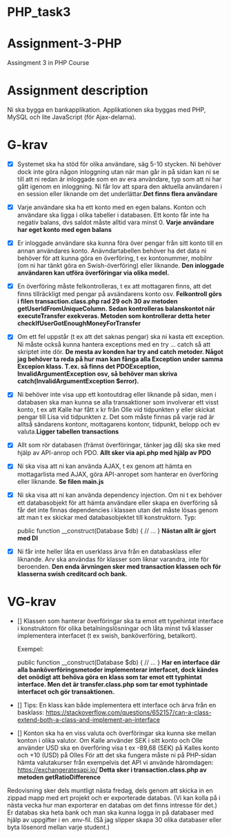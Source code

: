 # PHP_task3
# Assignment-3-PHP
Assingment 3 in PHP Course 

# Assignment description
Ni ska bygga en bankapplikation. Applikationen ska byggas med PHP, MySQL och lite JavaScript (för Ajax-delarna).

# G-krav
- [x] Systemet ska ha stöd för olika användare, säg 5-10 stycken. Ni behöver dock inte göra någon inloggning utan när man går in på sidan kan ni se till att ni redan är inloggade som en av era användare, typ som att ni har gått igenom en inloggning. Ni får lov att spara den aktuella användaren i en session eller liknande om det underlättar.**Det finns flera användare**
- [x] Varje användare ska ha ett konto med en egen balans. Konton och användare ska ligga i olika tabeller i databasen. Ett konto får inte ha negativ balans, dvs saldot måste alltid vara minst 0. **Varje användare har eget konto med egen balans**
- [x] Er inloggade användare ska kunna föra över pengar från sitt konto till en annan användares konto. Anävndartabellen behöver ha det data ni behöver för att kunna göra en överföring, t ex kontonummer, mobilnr (om ni har tänkt göra en Swish-överföring) eller liknande. **Den inloggade användaren kan utföra överföringar via olika medel.**
- [x] En överföring måste felkontrolleras, t ex att mottagaren finns, att det finns tillräckligt med pengar på avsändarens konto osv. **Felkontroll görs i filen transaction.class.php rad 29 och 30 av metoden getUserIdFromUniqueColumn. Sedan kontrolleras balanskontot när executeTransfer exekveras. Metoden som kontrollerar detta heter checkIfUserGotEnoughMoneyForTransfer**
- [x] Om ett fel uppstår (t ex att det saknas pengar) ska ni kasta ett exception. Ni måste också kunna hantera exceptions med en try ... catch så att skriptet inte dör. **De mesta av konden har try and catch metoder. Något jag behöver ta reda på hur man kan fånga alla Exception under samma Excepion klass. T.ex. så finns det PDOException, InvalidArgumentException osv, så behöver man skriva catch(InvalidArgumentException $error).**
- [x] Ni behöver inte visa upp ett kontoutdrag eller liknande på sidan, men i databasen ska man kunna se alla transaktioner som involverar ett visst konto, t ex att Kalle har fått x kr från Olle vid tidpunkten y eller skickat pengar till Lisa vid tidpunkten z. Det som måste finnas på varje rad är alltså sändarens kontonr, mottagarens kontonr, tidpunkt, belopp och ev valuta.**Ligger tabellen transactions** 
- [x] Allt som rör databasen (främst överföringar, tänker jag då) ska ske med hjälp av API-anrop och PDO. **Allt sker via api.php med hjälp av PDO**
- [x] Ni ska visa att ni kan använda AJAX, t ex genom att hämta en mottagarlista med AJAX, göra API-anropet som hanterar en överföring eller liknande. **Se filen main.js**
- [x] Ni ska visa att ni kan använda dependency injection. Om ni t ex behöver ett databasobjekt för att hämta användare eller skapa en överföring så får det inte finnas dependencies i klassen utan det måste lösas genom att man t ex skickar med databasobjektet till konstruktorn. Typ:

    public function __construct(Database $db) {
      // ...
    }
  **Nästan allt är gjort med DI**
- [x] Ni får inte heller låta en userklass ärva från en databasklass eller liknande. Arv ska användas för klasser som liknar varandra, inte för beroenden.
**Den enda ärvningen sker med transaction klassen och för klasserna swish creditcard och bank.**

# VG-krav

- [] Klassen som hanterar överföringar ska ta emot ett typehintat interface i konstruktorn för olika betalningslösningar och låta minst två klasser implementera interfacet (t ex swish, banköverföring, betalkort). 

    Exempel:

    public function __construct(Database $db) {
      // ...
    }
**Har en interface där alla banköverföringsmetoder implementerar interfacet, dock kändes det onödigt att behöva göra en klass som tar emot ett typhintat interface. Men det är transfer.class.php som tar emot typhintade interfacet och gör transaktionen.**
- [] Tips: En klass kan både implementera ett interface och ärva från en basklass: https://stackoverflow.com/questions/652157/can-a-class-extend-both-a-class-and-implement-an-interface

- [] Konton ska ha en viss valuta och överföringar ska kunna ske mellan konton i olika valutor. Om Kalle använder SEK i sitt konto och Olle använder USD ska en överföring visa t ex -89,68 (SEK) på Kalles konto och +10 (USD) på Olles För att det ska fungera måste ni på PHP-sidan hämta valutakurser från exempelvis det API vi använde häromdagen: https://exchangeratesapi.io/
**Detta sker i transaction.class.php av metoden getRatioDifference**

Redovisning sker dels muntligt nästa fredag, dels genom att skicka in en zippad mapp med ert projekt och er exporterade databas. (Vi kan kolla på i nästa vecka hur man exporterar en databas om det finns intresse för det.) Er databas ska heta bank och man ska kunna logga in på databaser med hjälp av uppgifter i en .env-fil. (Så jag slipper skapa 30 olika databaser eller byta lösenord mellan varje student.)
